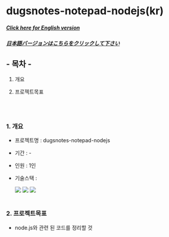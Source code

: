 # dugsnotes-notepad-nodejs(kr)

##### [Click here for English version](README_EN.md)

##### [日本語バージョンはこちらをクリックして下さい](README_JP.md)

## - 목차 -

1. 개요
2. 프로젝트목표

   </br>
   </br>

### 1. 개요

- 프로젝트명 : dugsnotes-notepad-nodejs
- 기간 : -
- 인원 : 1인
- 기술스택 : </br>

  <img src="https://img.shields.io/badge/node.js-339933?style=for-the-badge&logo=node.js&logoColor=white">
  <img src="https://img.shields.io/badge/express-000000?style=for-the-badge&logo=express&logoColor=white">
  <img src="https://img.shields.io/badge/Javascript-F7DF1E?style=for-the-badge&logo=Javascript&logoColor=white">
  </br>
  </br>

### 2. 프로젝트목표

- node.js와 관련 된 코드를 정리할 것
  </br>
  </br>
